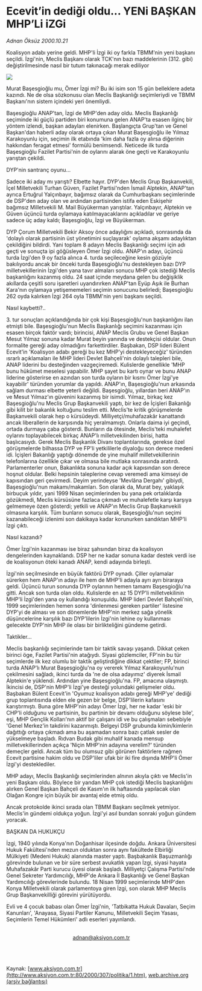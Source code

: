# Ecevit’in dediği oldu... YENi BAŞKAN MHP’Li iZGi

*Adnan Öksüz 2000.10.21*

<div>
 <p class="spot">
  Koalisyon adabı yerine  geldi. MHP'li İzgi iki oy  farkla TBMM'nin yeni  başkanı seçildi. İzgi'nin,  Meclis Başkanı olarak  TCK'nın bazı  maddelerinin (312. gibi)  değiştirilmesinde nasıl  bir tutum takınacağı  merak ediliyor
 </p>
 <img border="0" src="/web/20020325031428im_/http://www.aksiyon.com.tr/2000/307/resimler/yeni.jpg"/>
 <p class="metin">
  Murat Başesgioğlu mu, Ömer İzgi mi? Bu iki isim son 15 gün belleklere adeta kazındı. Ne de olsa sözkonusu olan Meclis Başkanlığı seçimleriydi ve TBMM Başkanı'nın sistem içindeki yeri önemliydi.
 </p>
 <p class="metin">
  Başesgioğlu ANAP'tan, İzgi de MHP'den aday oldu. Meclis Başkanlığı seçiminde iki güçlü partiden biri konumuna gelen ANAP'ta esasen ilginç bir yöntem izlendi, başkan adayları elenirken. Başlangıçta Grup'tan ve Genel Başkan'dan haberli aday olarak ortaya çıkan Murat Başesgioğlu ile Yılmaz Karakoyunlu için, seçimin ilk etabında 'kim daha fazla oy alırsa diğerinin hakkından feragat etmesi' formülü benimsendi. Neticede ilk turda Başesgioğlu Fazilet Partisi'nin de oylarını alarak öne geçti ve Karakoyunlu yarıştan çekildi.
 </p>
 <p class="metin">
  DYP'nin santranç oyunu...
 </p>
 <p class="metin">
  Sadece iki aday mı yarıştı? Elbette hayır. DYP'den Meclis Grup Başkanvekili, İçel Milletvekili Turhan Güven, Fazilet Partisi'nden İsmail Alptekin, ANAP'tan ayrıca Ertuğrul Yalçınbayır, bağımsız olarak da Cumhurbaşkanı seçimlerinde de DSP'den aday olan ve ardından partisinden istifa eden Eskişehir bağımsız Milletvekili M. Mail Büyükerman yarıştılar. Yalçınbayır, Alptekin ve Güven üçüncü turda oylamaya katılmayacaklarını açıkladılar ve geriye sadece üç aday kaldı; Başesgioğlu, İzgi ve Büyükerman.
 </p>
 <p class="metin">
  DYP Çorum Milletvekili Bekir Aksoy önce adaylığını açıkladı, sonrasında da 'dolaylı olarak partisinin üst yönetimini suçlayarak' oylama akşamı adaylıktan çekildiğini bildirdi. Yani toplam 8 adayın Meclis Başkanlığı seçimi için adı geçti ve sonuçta ipi göğüsleyen Ömer İzgi oldu. ANAP'ın adayı, üçüncü turda İzgi'den 9 oy fazla alınca 4. turda seçileceğine kesin gözüyle bakılıyordu ancak bir önceki turda Başesgioğlu'nu destekleyen bazı DYP milletvekillerinin İzgi'den yana tavır almaları sonucu MHP çok istediği Meclis başkanlığını kazanmış oldu. 24 saat içinde meydana gelen bu değişiklik akıllarda çeşitli soru işaretleri uyandırırken ANAP'tan Eyüp Aşık ile Burhan Kara'nın oylamaya yetişememeleri seçimin sonucunu belirledi; Başesgioğlu 262 oyda kalırken İzgi 264 oyla TBMM'nin yeni başkanı seçildi.
 </p>
 <p class="metin">
  Nasıl kaybetti?..
 </p>
 <p class="metin">
  3. tur sonuçları açıklandığında bir çok kişi Başesgioğlu'nun başkanlığını ilan etmişti bile. Başesgioğlu'nun Meclis Başkanlığı seçimini kazanması için esasen birçok faktör vardı; birincisi, ANAP Meclis Grubu ve Genel Başkan Mesut Yılmaz sonuna kadar Murat beyin yanında ve destekçisi oldular. Onun formalite gereği aday olmadığını farkettirdiler. Başbakan, DSP lideri Bülent Ecevit'in 'Koalisyon adabı gereği bu kez MHP'yi destekleyeceğiz' türünden ısrarlı açıklamaları ile MHP lideri Devlet Bahçeli'nin dolaylı talepleri bile, ANAP liderini bu desteğinden vazgeçiremedi. Kulislerde genellikle 'MHP bunu hükümet meselesi yapabilir. MHP şayet bu kartı oynar ve bunu ANAP liderine gösterirse en azından son turda oyların bir kısmı Ömer İzgi'ye kayabilir' türünden yorumlar da yapıldı. ANAP'ın, Başesgioğlu'nun arkasında sağlam durması elbette yeterli değildi. Başesgioğlu, yıllardan beri ANAP'ın ve Mesut Yılmaz'ın güvenini kazanmış bir isimdi. Yılmaz, birkaç kez Başesgioğlu'nu Meclis Grup Başkanvekili yaptı, bir kez de İçişleri Bakanlığı gibi kilit bir bakanlık koltuğunu teslim etti. Meclis'te kritik görüşmelerde Başkanvekili olarak hep o kürsüdeydi. Milliyetçi/muhafazakâr kanattandı ancak liberallerin de karşısında hiç yeralmamıştı. Onlarla daima iyi geçindi, ortada durmaya çaba gösterdi. Bunların da ötesinde, Meclis'teki muhalefet oylarını toplayabilecek birkaç ANAP'lı milletvekilinden birisi, hatta başlıcasıydı. Gerek Meclis Başkanlık Divanı toplantılarında, gerekse özel görüşmelerde bilhassa DYP ve FP'li yetkililerle diyaloğu son derece medeni idi. İçişleri Bakanlığı yaptığı dönemde de yine muhalif milletvekillerinin telefonlarına özellikle çıkar ve olmasa bile mutlaka sonrasında aratırdı. Parlamenterler onun, Bakanlıkta sonuna kadar açık kapısından son derece hoşnut oldular. Belki hepsinin taleplerine cevap veremedi ama kimseyi de kapısından geri çevirmedi. Deyim yerindeyse 'Mevlâna Dergahı' gibiydi, Başesgioğlu'nun makamı/makamları. Son olarak da, Murat bey, yaklaşık birbuçuk yıldır, yani 1999 Nisan seçimlerinden bu yana pek ortalıklarda gözükmedi, Meclis kürsüsüne fazlaca çıkmadı ve muhalefetle karşı karşıya gelmemeye özen gösterdi; yetkili ve ANAP'ın Meclis Grup Başkanvekili olmasına karşılık. Tüm bunların sonucu olarak, Başesgioğlu'nun seçimi kazanabileceği izlenimi son dakikaya kadar korunurken sandıktan MHP'li İzgi çıktı.
 </p>
 <p class="metin">
  Nasıl kazandı?
 </p>
 <p class="metin">
  Ömer İzgi'nin kazanması ise biraz şahsından biraz da koalisyon dengelerinden kaynaklandı. DSP her ne kadar sonuna kadar destek verdi ise de koalisyonun öteki kanadı ANAP, kendi adayında birleşti.
 </p>
 <p class="metin">
  İzgi'nin seçilmesinde en büyük faktörü DYP oynadı. Çiller oylamalar sürerken hem ANAP'ın adayı ile hem de MHP'li adayla ayrı ayrı biraraya geldi. Üçüncü turun sonunda DYP oylarının hemen tamamı Başesgioğlu'na gitti. Ancak son turda olan oldu. Kulislerde en az 15 DYP'li milletvekilinin MHP'li İzgi'den yana oy kullandığı konuşuldu. MHP lideri Devlet Bahçeli'nin, 1999 seçimlerinden hemen sonra 'dinlenmesi gereken partiler' listesine DYP'yi de alması ve son dönemlerde MHP'nin merkez sağa yönelik düşüncelerine karşılık bazı DYP'lilerin İzgi'nin lehine oy kullanması gelecekte DYP'nin MHP ile olası bir birlikteliğini gündeme getirdi.
 </p>
 <p class="metin">
  Taktikler...
 </p>
 <p class="metin">
  Meclis başkanlığı seçimlerinde tam bir taktik savaşı yaşandı. Dikkat çeken birinci öge, Fazilet Partisi'nin atağıydı. Siyasi gözlemciler, FP'nin bu tür seçimlerde ilk kez olumlu bir taktik geliştirdiğine dikkat çektiler; FP, birinci turda ANAP'lı Murat Başesgioğlu'na oy vererek Yılmaz Karakoyunlu'nun çekilmesini sağladı, ikinci turda da 'ne de olsa adayımız' diyerek İsmail Alptekin'e yüklendi. Ardından yine Başesgioğlu'na. FP, amacına ulaşmıştı. İkincisi de, DSP'nin MHP'li İzgi'ye desteği yolundaki gelişmeler oldu. Başbakan Bülent Ecevit'in 'Oyumuz koalisyon adabı gereği MHP'ye' dediği grup toplantısında elden ele gezen bir belge, DSP'lilerin kafasını karıştırmıştı. Buna göre MHP'nin adayı Ömer İzgi, her ne kadar 'eski bir CHP'li olduğunu ve partisinin, bu partinin bir devamı olduğunu söylese bile', eşi, MHP Gençlik Kolları'nın aktif bir çalışanı idi ve bu çalışmaları sebebiyle 'Genel Merkez'in takdirini kazanmıştı. Belgeyi DSP grubunda kimin/kimlerin dağıttığı ortaya çıkmadı ama bu aşamadan sonra bazı çatlak sesler de yükselmeye başladı. Rıdvan Budak gibi muhalif kanada mensup milletvekillerinden açıkça 'Niçin MHP'nin adayına verelim?' türünden demeçler geldi. Ancak tüm bu olumsuz gibi görünen faktörlere rağmen Ecevit partisine hakim oldu ve DSP'liler ufak bir iki fire dışında MHP'li Ömer İzgi'yi desteklediler.
 </p>
 <p class="metin">
  MHP adayı, Meclis Başkanlığı seçimlerinden alnının akıyla çıktı ve Meclis'in yeni Başkanı oldu. Böylece bir yandan MHP çok istediği Meclis başkanlığını alırken Genel Başkan Bahçeli de Kasım'ın ilk haftasında yapılacak olan Olağan Kongre için büyük bir avantaj elde etmiş oldu.
 </p>
 <p class="metin">
  Ancak protokolde ikinci sırada olan TBMM Başkanı seçilmek yetmiyor. Meclis'in gündemi oldukça yoğun. İzgi'yi asıl bundan sonraki yoğun gündem yoracak.
 </p>
 <p class="metin">
 </p>
 <p class="arabaslik">
  BAŞKAN DA  HUKUKÇU
 </p>
 <p class="metin">
  İzgi, 1940 yılında Konya'nın Doğanhisar ilçesinde doğdu. Ankara Üniversitesi Hukuk Fakültesi'nden mezun olduktan sonra aynı fakültede Elbirliği Mülkiyeti (Medeni Hukuk) alanında master yaptı. Başbakanlık Başuzmanlığı görevinde bulunan ve bir süre serbest avukatlık yapan İzgi, siyasi hayata Muhafazakâr Parti kurucu üyesi olarak başladı. Milliyetçi Çalışma Partisi'nde Genel Sekreter Yardımcılığı, MHP'de Ankara İl Başkanlığı ve Genel Başkan Yardımcılığı görevlerinde bulundu. 18 Nisan 1999 seçimlerinde MHP'den Konya Milletvekili olarak parlamentoya giren İzgi, son olarak MHP Meclis Grup Başkanvekilliği görevini yürütüyordu.
 </p>
 <p class="metin">
  Evli ve 4 çocuk babası olan Ömer İzgi'nin, 'Tatbikatta Hukuk Davaları, Seçim Kanunları', 'Anayasa, Siyasi Partiler Kanunu, Milletvekili Seçim Yasası, Seçimlerin Temel Hükümleri' adlı eserleri yayınlandı.
 </p>
 <br/>
 <center>
  <a class="anaorta" href="http://web.archive.org/web/20020325031428/mailto:adnan@aksiyon.com.tr">
   adnan@aksiyon.com.tr
  </a>
 </center>
 <br/>
 <br/>
 <br/>
</div>

Kaynak: [www.aksiyon.com.tr](http://www.aksiyon.com.tr:80/2000/307/politika/1.htm), [web.archive.org (arşiv bağlantısı)](http://web.archive.org/web/20020325031428/http://www.aksiyon.com.tr:80/2000/307/politika/1.htm)
